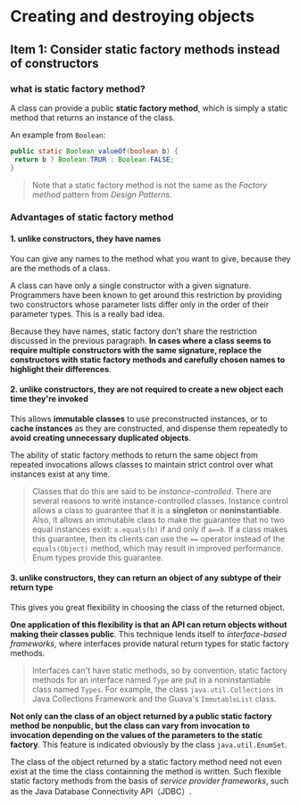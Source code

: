 # Creating and destroying objects

## Item 1: Consider static factory methods instead of constructors

### what is **static factory method**?

A class can provide a public **static factory method**, which is simply a static method that returns an instance of the class.

An example from `Boolean`:

```java
public static Boolean valueOf(boolean b) {
 return b ? Boolean.TRUR : Boolean.FALSE;
}
```

> Note that a static factory method is not the same as the *Factory method* pattern from *Design Patterns*.

### Advantages of static factory method

#### 1. unlike constructors, they have names

You can give any names to the method what you want to give, because they are the methods of a class.

A class can have only a single constructor with a given signature. Programmers have been known to get around this restriction by providing two constructors whose parameter lists differ only in the order of their parameter types. This is a really bad idea.

Because they have names, static factory don't share the restriction discussed in the previous paragraph. **In cases where a class seems to require multiple constructors with the same signature, replace the constructors with static factory methods and carefully chosen names to highlight their differences**.  

#### 2. unlike constructors, they are not required to create a new object each time they're invoked

This allows **immutable classes** to use preconstructed instances, or to **cache instances** as they are constructed, and dispense them repeatedly to **avoid creating unnecessary duplicated objects**.

The ability of static factory methods to return the same object from repeated invocations allows classes to maintain strict control over what instances exist at any time.

> Classes that do this are said to be *instance-controlled*. There are several reasons to write instance-controlled classes. Instance control allows a class to guarantee that it is a **singleton** or **noninstantiable**. Also, it allows an immutable class to make the guarantee that no two equal instances exist: `a.equals(b)` if and only if `a==b`. If a class makes this guarantee, then its clients can use the `==` operator instead of the `equals(Object)` method, which may result in improved performance. Enum types provide this guarantee.

#### 3. unlike constructors, they can return an object of any subtype of their return type

This gives you great flexibility in choosing the class of the returned object.

**One application of this flexibility is that an API can return objects without making their classes public**. This technique lends itself to *interface-based frameworks*, where interfaces provide natural return types for static factory methods.

> Interfaces can't have static methods, so by convention, static factory methods for an interface named `Type` are put in a noninstantiable class named `Types`. For example, the class  `java.util.Collections` in Java Collections Framework and the Guava's `ImmutableList` class.

**Not only can the class of an object returned by a public static factory method be nonpublic, but the class can vary from invocation to invocation depending on the values of the parameters to the static factory**. This feature is indicated obviously by the class `java.util.EnumSet`.

The class of the object returned by a static factory method need not even exist at the time the class containning the method is written. Such flexible static factory methods from the basis of *service provider frameworks*, such as the Java Database Connectivity API（JDBC）.
